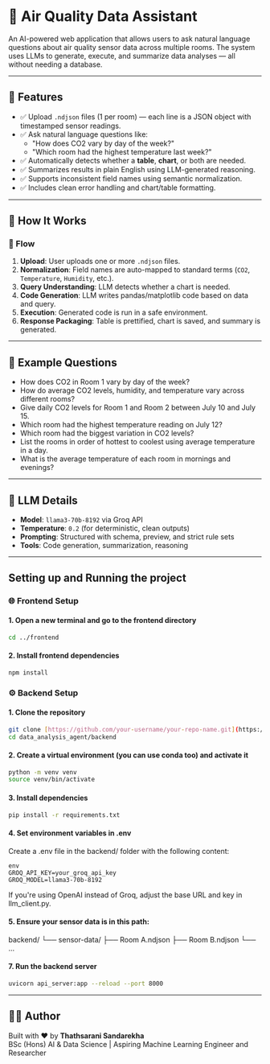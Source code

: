# 🌿 Air Quality Data Assistant

An AI-powered web application that allows users to ask natural language questions about air quality sensor data across multiple rooms. The system uses LLMs to generate, execute, and summarize data analyses — all without needing a database.

---

## 🚀 Features

- ✅ Upload `.ndjson` files (1 per room) — each line is a JSON object with timestamped sensor readings.
- ✅ Ask natural language questions like:
  - "How does CO2 vary by day of the week?"
  - "Which room had the highest temperature last week?"
- ✅ Automatically detects whether a **table**, **chart**, or both are needed.
- ✅ Summarizes results in plain English using LLM-generated reasoning.
- ✅ Supports inconsistent field names using semantic normalization.
- ✅ Includes clean error handling and chart/table formatting.

---

## 🧠 How It Works

### 🔄 Flow

1. **Upload**: User uploads one or more `.ndjson` files.
2. **Normalization**: Field names are auto-mapped to standard terms (`CO2`, `Temperature`, `Humidity`, etc.).
3. **Query Understanding**: LLM detects whether a chart is needed.
4. **Code Generation**: LLM writes pandas/matplotlib code based on data and query.
5. **Execution**: Generated code is run in a safe environment.
6. **Response Packaging**: Table is prettified, chart is saved, and summary is generated.

---

## 🧪 Example Questions

- How does CO2 in Room 1 vary by day of the week?
- How do average CO2 levels, humidity, and temperature vary across different rooms?
- Give daily CO2 levels for Room 1 and Room 2 between July 10 and July 15.
- Which room had the highest temperature reading on July 12?
- Which room had the biggest variation in CO2 levels?
- List the rooms in order of hottest to coolest using average temperature in a day.
- What is the average temperature of each room in mornings and evenings?

---

## 🤖 LLM Details

- **Model**: `llama3-70b-8192` via Groq API  
- **Temperature**: `0.2` (for deterministic, clean outputs)  
- **Prompting**: Structured with schema, preview, and strict rule sets  
- **Tools**: Code generation, summarization, reasoning  

---

## Setting up and Running the project
### 🌐 Frontend Setup
#### 1. Open a new terminal and go to the frontend directory
```bash
cd ../frontend
```

#### 2. Install frontend dependencies
```bash
npm install
```

### ⚙️ Backend Setup

#### 1. Clone the repository
```bash
git clone [https://github.com/your-username/your-repo-name.git](https://github.com/Thathsarani-Sandarekha/data_analysis_agent.git)
cd data_analysis_agent/backend
```

#### 2. Create a virtual environment (you can use conda too) and activate it
```bash
python -m venv venv
source venv/bin/activate 
```

#### 3. Install dependencies
```bash
pip install -r requirements.txt
```

#### 4. Set environment variables in .env
Create a .env file in the backend/ folder with the following content:
```
env
GROQ_API_KEY=your_groq_api_key
GROQ_MODEL=llama3-70b-8192
```
If you're using OpenAI instead of Groq, adjust the base URL and key in llm_client.py.

#### 5. Ensure your sensor data is in this path:

backend/
└── sensor-data/
    ├── Room A.ndjson
    ├── Room B.ndjson
    └── ...

#### 7. Run the backend server
```bash
uvicorn api_server:app --reload --port 8000
```

---

## 👨‍💻 Author

Built with ❤️ by **Thathsarani Sandarekha**  
BSc (Hons) AI & Data Science | Aspiring Machine Learning Engineer and Researcher

